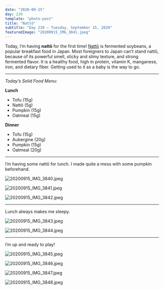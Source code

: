 ```yaml
---
date: "2020-09-15"
day: 239
template: "photo-post"
title: "Nattō"
subtitle: "Day 239 – Tuesday, September 15, 2020"
featuredImage: "20200915_IMG_3841.jpeg"
---
```


Today, I’m having **nattō** for the first time! <a href="https://en.wikipedia.org/wiki/Natt%C5%8D">Nattō</a> is fermented soybeans, a popular breakfast food in Japan. Most foreigners to Japan can’t stand nattō, because of its powerful smell, sticky and slimy texture, and strong fermented flavor. It is a healthy food, high in protein, vitamin K, manganese, iron, and dietary fiber. Getting used to it as a baby is the way to go.

<hr />

_Today’s Solid Food Menu:_

**Lunch**

- Tofu (15g)
- Nattō (5g)
- Pumpkin (15g)
- Oatmeal (15g)

**Dinner**

- Tofu (15g)
- Aubergine (20g)
- Pumpkin (15g)
- Oatmeal (20g)

<hr />

I’m having some nattō for lunch. I made quite a mess with some pumpkin beforehand.

![20200915_IMG_3840.jpeg](20200915_IMG_3840.jpeg)

![20200915_IMG_3841.jpeg](20200915_IMG_3841.jpeg)

![20200915_IMG_3842.jpeg](20200915_IMG_3842.jpeg)

<hr />

Lunch always makes me sleepy.

![20200915_IMG_3843.jpeg](20200915_IMG_3843.jpeg)

![20200915_IMG_3844.jpeg](20200915_IMG_3844.jpeg)

<hr />

I’m up and ready to play!

![20200915_IMG_3845.jpeg](20200915_IMG_3845.jpeg)

![20200915_IMG_3846.jpeg](20200915_IMG_3846.jpeg)

![20200915_IMG_3847.jpeg](20200915_IMG_3847.jpeg)

![20200915_IMG_3848.jpeg](20200915_IMG_3848.jpeg)

